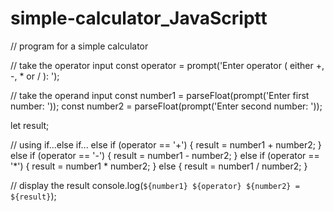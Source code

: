 # simple-calculator_JavaScriptt
// program for a simple calculator

// take the operator input
const operator = prompt('Enter operator ( either +, -, * or / ): ');

// take the operand input
const number1 = parseFloat(prompt('Enter first number: '));
const number2 = parseFloat(prompt('Enter second number: '));

let result;

// using if...else if... else
if (operator == '+') {
    result = number1 + number2;
}
else if (operator == '-') {
    result = number1 - number2;
}
else if (operator == '*') {
    result = number1 * number2;
}
else {
    result = number1 / number2;
}

// display the result
console.log(`${number1} ${operator} ${number2} = ${result}`);

